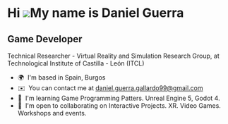Hi ![](https://user-images.githubusercontent.com/18350557/176309783-0785949b-9127-417c-8b55-ab5a4333674e.gif)My name is Daniel Guerra
=====================================================================================================================================

Game Developer
--------------

Technical Researcher - Virtual Reality and Simulation Research Group, at Technological Institute of Castilla - León (ITCL)

*   🌍  I'm based in Spain, Burgos
*   ✉️  You can contact me at [daniel.guerra.gallardo99@gmail.com](mailto:daniel.guerra.gallardo99@gmail.com)
*   🧠  I'm learning Game Programming Patters. Unreal Engine 5, Godot 4.
*   🤝  I'm open to collaborating on Interactive Projects. XR. Video Games. Workshops and events.
